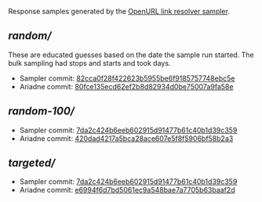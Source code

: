 Response samples generated by the [OpenURL link resolver sampler](https://github.com/NYULibraries/openurl-link-resolver-sampler).

## _random/_

These are educated guesses based on the date the sample run started.  The bulk sampling had stops and starts and took days.

* Sampler commit: [82cca0f28f422623b5955be6f9185757748ebc5e](https://github.com/NYULibraries/openurl-link-resolver-sampler/tree/82cca0f28f422623b5955be6f9185757748ebc5e)
* Ariadne commit: [80fce135ecd62ef2b8d82934d0be75007a9fa58e](https://github.com/NYULibraries/ariadne/tree/80fce135ecd62ef2b8d82934d0be75007a9fa58e)

## _random-100/_

* Sampler commit: [7da2c424b6eeb602915d91477b61c40b1d39c359](https://github.com/NYULibraries/openurl-link-resolver-sampler/tree/7da2c424b6eeb602915d91477b61c40b1d39c359)
* Ariadne commit: [420dad4217a5bca28ace607e5f8f5906bf58b2a3](https://github.com/NYULibraries/ariadne/tree/420dad4217a5bca28ace607e5f8f5906bf58b2a3)

## _targeted/_

* Sampler commit: [7da2c424b6eeb602915d91477b61c40b1d39c359](https://github.com/NYULibraries/openurl-link-resolver-sampler/tree/7da2c424b6eeb602915d91477b61c40b1d39c359)
* Ariadne commit: [e6994f6d7bd5061ec9a548bae7a7705b63baaf2d](https://github.com/NYULibraries/ariadne/tree/e6994f6d7bd5061ec9a548bae7a7705b63baaf2d)

